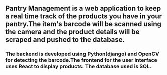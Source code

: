 ## Pantry Management is a web application to keep a real time track of the products you have in your pantry.The item's barcode will be scanned using the camera and the product details will be scraped and pushed to the database.

### The backend is developed using Python(django) and OpenCV for detecting the barcode.The frontend for the user interface uses React to display products. The database used is SQL.
